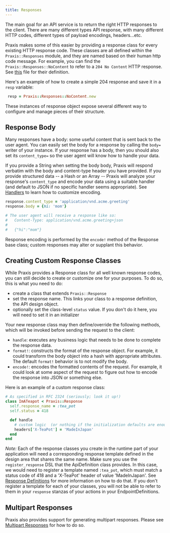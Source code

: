 ```yaml
---
title: Responses
---
```


The main goal for an API service is to return the right HTTP responses to the client. There are many different types API response, with many different HTTP codes, different types of payload encodings, headers...etc.

Praxis makes some of this easier by providing a response class for every existing HTTP response code. These classes are all defined within the `Praxis::Responses` module, and they are named based on their human http code message. For example, you can find the `Praxis::Responses::NoContent` to refer to a `204 No Content` HTTP response. See [this](https://github.com/praxis/praxis/blob/master/lib/praxis/responses/http.rb) file for their definition.

Here's an example of how to create a simple 204 response and save it in a `resp` variable:
```ruby
 resp = Praxis::Responses::NoContent.new
```

These instances of response object expose several different way to configure and manage pieces of their structure.

## Response Body

Many responses have a body: some useful content that is sent back to the user agent. You can easily set the body for a response by calling the `body=` writer of your instance. If your response has a body, then you should also set its `content_type=` so the user agent will know how to handle your data.

If you provide a String when setting the body body, Praxis will respond verbatim with the body and content-type header you have provided. If you provide structured data -- a Hash or an Array -- Praxis will analyze your response's `content_type` and encode your data using a suitable handler (and default to JSON if no specific handler seems appropriate).
See [Handlers](../handlers/) to learn how to customize encoding.

```ruby
response.content_type = 'application/vnd.acme.greeting'
response.body = {hi: 'mom'}

# The user agent will receive a response like so:
#   Content-Type: application/vnd.acme.greeting+json
#
#   {"hi":"mom"}
```

Response encoding is performed by the `encode!` method of the Response base class;
custom responses may alter or supplant this behavior.

## Creating Custom Response Classes

While Praxis provides a Response class for all well known response codes, you can still decide to create or customize one for your purposes. To do so, this is what you need to do:

* create a class that extends `Praxis::Response`
* set the response name. This links your class to a response definition, the
  API design object.
* optionally set the class-level `status` value. If you don't do it here, you
  will need to set it in an initializer

Your new response class may then define/override the following methods, which will be invoked before sending the request to the client:

* `handle`: executes any business logic that needs to be done to complete the response data.
* `format!`: constructs the format of the response object. For example, it could transform the body object into a hash with appropriate attributes. The default `format!` behavior is to not modify the body.
* `encode!`: encodes the formatted contents of the request. For example, it could look at some aspect of the request to figure out how to encode the response into JSON or something else.

Here is an example of a custom response class:

```ruby
# As specified in RFC 2324 (seriously; look it up!)
class ImATeapot < Praxis::Response
  self.response_name = :tea_pot
  self.status = 418

  def handle
    # custom logic  (or nothing if the initialization defaults are enough)
    headers['X-TeaPot'] = 'MadeInJapan'
  end
end
```

*Note:* Each of the response classes you create in the runtime part of your application will need a corresponding response template defined in the design area that shares the same name. Make sure you use the `register_response` DSL that the ApiDefinition class provides. In this case, we would need to register a template named `:tea_pot`, which must match a status code of 418 and a 'X-TeaPot' header of value 'MadeInJapan'. See [Response Definitions](../design/response-definitions) for more information on how to do that. If you don't register a template for each of your classes, you will not be able to refer to them in your `response` stanzas of your actions in your EndpointDefinitions.


## Multipart Responses

Praxis also provides support for generating multipart responses. Please see [Multipart Responses](multipart) for how to do so.